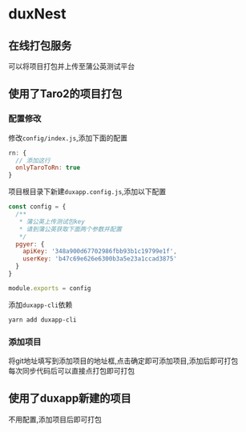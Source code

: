 # duxNest

## 在线打包服务

可以将项目打包并上传至蒲公英测试平台

## 使用了Taro2的项目打包

### 配置修改
修改`config/index.js`,添加下面的配置

```js
rn: {
  // 添加这行
  onlyTaroToRn: true
}
```

项目根目录下新建`duxapp.config.js`,添加以下配置

```javascript
const config = {
  /**
   * 蒲公英上传测试包key
   * 请到蒲公英获取下面两个参数并配置
   */
  pgyer: {
    apiKey: '348a900d67702986fbb93b1c19799e1f',
    userKey: 'b47c69e626e6300b3a5e23a1ccad3875'
  }
}

module.exports = config
```

添加`duxapp-cli`依赖

```bash
yarn add duxapp-cli
```

### 添加项目
将git地址填写到添加项目的地址框,点击确定即可添加项目,添加后即可打包  
每次同步代码后可以直接点打包即可打包

## 使用了duxapp新建的项目

不用配置,添加项目后即可打包